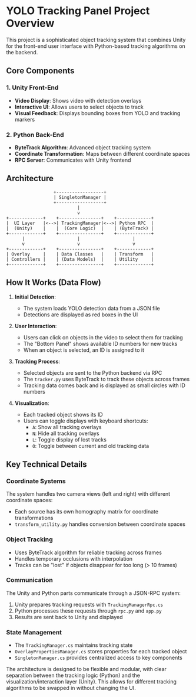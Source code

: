 # YOLO Tracking Panel Project Overview

This project is a sophisticated object tracking system that combines Unity for the front-end user interface with Python-based tracking algorithms on the backend.

## Core Components

### 1. Unity Front-End

- **Video Display**: Shows video with detection overlays
- **Interactive UI**: Allows users to select objects to track
- **Visual Feedback**: Displays bounding boxes from YOLO and tracking markers

### 2. Python Back-End

- **ByteTrack Algorithm**: Advanced object tracking system
- **Coordinate Transformation**: Maps between different coordinate spaces
- **RPC Server**: Communicates with Unity frontend

## Architecture

```
                  +------------------+
                  | SingletonManager |
                  +------------------+
                           |
                           v
+-------------+    +----------------+    +-------------+
|  UI Layer   |<-->| TrackingManager|<-->| Python RPC  |
|  (Unity)    |    |  (Core Logic)  |    | (ByteTrack) |
+-------------+    +----------------+    +-------------+
      |                    |                    |
      v                    v                    v
+-------------+    +----------------+    +-------------+
| Overlay     |    | Data Classes   |    | Transform   |
| Controllers |    | (Data Models)  |    | Utility     |
+-------------+    +----------------+    +-------------+
```

## How It Works (Data Flow)

1. **Initial Detection**:

   - The system loads YOLO detection data from a JSON file
   - Detections are displayed as red boxes in the UI

2. **User Interaction**:

   - Users can click on objects in the video to select them for tracking
   - The "Bottom Panel" shows available ID numbers for new tracks
   - When an object is selected, an ID is assigned to it

3. **Tracking Process**:

   - Selected objects are sent to the Python backend via RPC
   - The `tracker.py` uses ByteTrack to track these objects across frames
   - Tracking data comes back and is displayed as small circles with ID numbers

4. **Visualization**:
   - Each tracked object shows its ID
   - Users can toggle displays with keyboard shortcuts:
     - `A`: Show all tracking overlays
     - `N`: Hide all tracking overlays
     - `L`: Toggle display of lost tracks
     - `O`: Toggle between current and old tracking data

## Key Technical Details

### Coordinate Systems

The system handles two camera views (left and right) with different coordinate spaces:

- Each source has its own homography matrix for coordinate transformations
- `transform_utility.py` handles conversion between coordinate spaces

### Object Tracking

- Uses ByteTrack algorithm for reliable tracking across frames
- Handles temporary occlusions with interpolation
- Tracks can be "lost" if objects disappear for too long (> 10 frames)

### Communication

The Unity and Python parts communicate through a JSON-RPC system:

1. Unity prepares tracking requests with `TrackingManagerRpc.cs`
2. Python processes these requests through `rpc.py` and `app.py`
3. Results are sent back to Unity and displayed

### State Management

- The `TrackingManager.cs` maintains tracking state
- `OverlayPropertiesManager.cs` stores properties for each tracked object
- `SingletonManager.cs` provides centralized access to key components

The architecture is designed to be flexible and modular, with clear separation between the tracking logic (Python) and the visualization/interaction layer (Unity). This allows for different tracking algorithms to be swapped in without changing the UI.
